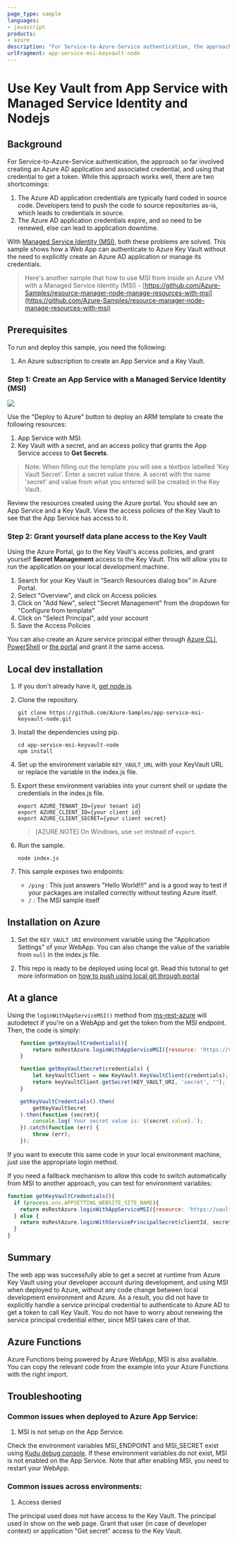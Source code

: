 ```yaml
---
page_type: sample
languages:
- javascript
products:
- azure
description: "For Service-to-Azure-Service authentication, the approach so far involved creating an Azure AD application and associated credential,"
urlFragment: app-service-msi-keyvault-node
---
```


# Use Key Vault from App Service with Managed Service Identity and Nodejs

## Background
For Service-to-Azure-Service authentication, the approach so far involved creating an Azure AD application and associated credential, and using that credential to get a token. While this approach works well, there are two shortcomings:
1. The Azure AD application credentials are typically hard coded in source code. Developers tend to push the code to source repositories as-is, which leads to credentials in source.
2. The Azure AD application credentials expire, and so need to be renewed, else can lead to application downtime.

With [Managed Service Identity (MSI)](https://docs.microsoft.com/en-us/azure/app-service/app-service-managed-service-identity), both these problems are solved. This sample shows how a Web App can authenticate to Azure Key Vault without the need to explicitly create an Azure AD application or manage its credentials. 

>Here's another sample that how to use MSI from inside an Azure VM with a Managed Service Identity (MSI) - [https://github.com/Azure-Samples/resource-manager-node-manage-resources-with-msi](https://github.com/Azure-Samples/resource-manager-node-manage-resources-with-msi)

## Prerequisites
To run and deploy this sample, you need the following:
1. An Azure subscription to create an App Service and a Key Vault. 

### Step 1: Create an App Service with a Managed Service Identity (MSI)
<a href="https://portal.azure.com/#create/Microsoft.Template/uri/https%3A%2F%2Fraw.githubusercontent.com%2FAzure-Samples%2Fapp-service-msi-keyvault-node%2Fmaster%2Fazuredeploy.json" target="_blank">
    <img src="http://azuredeploy.net/deploybutton.png"/>
</a>

Use the "Deploy to Azure" button to deploy an ARM template to create the following resources:
1. App Service with MSI.
2. Key Vault with a secret, and an access policy that grants the App Service access to **Get Secrets**.
>Note: When filling out the template you will see a textbox labelled 'Key Vault Secret'. Enter a secret value there. A secret with the name 'secret' and value from what you entered will be created in the Key Vault.

Review the resources created using the Azure portal. You should see an App Service and a Key Vault. View the access policies of the Key Vault to see that the App Service has access to it. 

### Step 2: Grant yourself data plane access to the Key Vault
Using the Azure Portal, go to the Key Vault's access policies, and grant yourself **Secret Management** access to the Key Vault. This will allow you to run the application on your local development machine. 

1.	Search for your Key Vault in “Search Resources dialog box” in Azure Portal.
2.	Select "Overview", and click on Access policies
3.	Click on "Add New", select "Secret Management" from the dropdown for "Configure from template"
4.	Click on "Select Principal", add your account 
5.	Save the Access Policies

You can also create an Azure service principal either through
[Azure CLI](https://azure.microsoft.com/documentation/articles/resource-group-authenticate-service-principal-cli/),
[PowerShell](https://azure.microsoft.com/documentation/articles/resource-group-authenticate-service-principal/)
or [the portal](https://azure.microsoft.com/documentation/articles/resource-group-create-service-principal-portal/)
and grant it the same access.


## Local dev installation

1.  If you don't already have it, [get node.js](https://nodejs.org).


1.  Clone the repository.

    ```
    git clone https://github.com/Azure-Samples/app-service-msi-keyvault-node.git
    ```

2.  Install the dependencies using pip.

    ```
    cd app-service-msi-keyvault-node
    npm install
    ```

3.  Set up the environment variable `KEY_VAULT_URL` with your KeyVault URL or replace the variable in the index.js file.

1. Export these environment variables into your current shell or update the credentials in the index.js file.

    ```
    export AZURE_TENANT_ID={your tenant id}
    export AZURE_CLIENT_ID={your client id}
    export AZURE_CLIENT_SECRET={your client secret}
    ```
    > [AZURE.NOTE] On Windows, use `set` instead of `export`.

1. Run the sample.

    ```
    node index.js
    ```

1. This sample exposes two endpoints:
  
   - `/ping` : This just answers "Hello World!!!" and is a good way to test if your packages are installed correctly without testing Azure itself.
   - `/` : The MSI sample itself

## Installation on Azure

1. Set the `KEY_VAULT_URI` environment variable using the "Application Settings" of your WebApp. You can also change the value of the variable from `null` in the index.js file.

1. This repo is ready to be deployed using local git. Read this tutorial to get more information on [how to push using local git through portal](https://docs.microsoft.com/en-us/azure/app-service/app-service-deploy-local-git)

## At a glance

Using the `loginWithAppServiceMSI()` method from [ms-rest-azure](https://www.npmjs.com/package/ms-rest-azure) will autodetect if you're on a WebApp and get the token from the MSI endpoint. Then, the code is simply:

```javascript  
    function getKeyVaultCredentials(){
        return msRestAzure.loginWithAppServiceMSI({resource: 'https://vault.azure.net'});
    }

    function getKeyVaultSecret(credentials) {
        let keyVaultClient = new KeyVault.KeyVaultClient(credentials);
        return keyVaultClient.getSecret(KEY_VAULT_URI, 'secret', "");
    }

    getKeyVaultCredentials().then(
        getKeyVaultSecret
    ).then(function (secret){
        console.log(`Your secret value is: ${secret.value}.`);
    }).catch(function (err) {
        throw (err);
    });
```

If you want to execute this same code in your local environment machine, just use the appropriate login method.

If you need a fallback mechanism to allow this code to switch automatically from MSI to another approach, you can test for environment variables:

```javascript
function getKeyVaultCredentials(){
  if (process.env.APPSETTING_WEBSITE_SITE_NAME){
    return msRestAzure.loginWithAppServiceMSI({resource: 'https://vault.azure.net'});
  } else {
    return msRestAzure.loginWithServicePrincipalSecret(clientId, secret, domain);
  }
}
```

## Summary

The web app was successfully able to get a secret at runtime from Azure Key Vault using your developer account during development, and using MSI when deployed to Azure, without any code change between local development environment and Azure. 
As a result, you did not have to explicitly handle a service principal credential to authenticate to Azure AD to get a token to call Key Vault. You do not have to worry about renewing the service principal credential either, since MSI takes care of that.

## Azure Functions

Azure Functions being powered by Azure WebApp, MSI is also available. You can copy the relevant code from the example into your Azure Functions with the right import.

## Troubleshooting

### Common issues when deployed to Azure App Service:

1. MSI is not setup on the App Service. 

Check the environment variables MSI_ENDPOINT and MSI_SECRET exist using [Kudu debug console](https://azure.microsoft.com/en-us/resources/videos/super-secret-kudu-debug-console-for-azure-web-sites/). If these environment variables do not exist, MSI is not enabled on the App Service. Note that after enabling MSI, you need to restart your WebApp.

### Common issues across environments:

1. Access denied

The principal used does not have access to the Key Vault. The principal used in show on the web page. Grant that user (in case of developer context) or application "Get secret" access to the Key Vault. 

